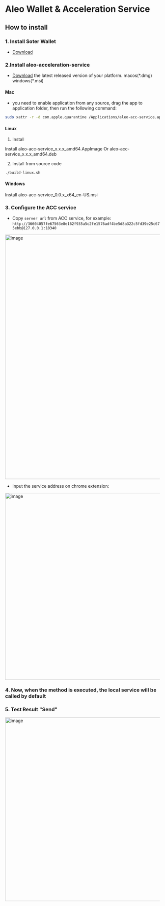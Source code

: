 # Aleo Wallet & Acceleration Service

## How to install

### 1. Install Soter Wallet

- [Download](https://chromewebstore.google.com/detail/soter-aleo-wallet/gkodhkbmiflnmkipcmlhhgadebbeijhh)

### 2.Install aleo-acceleration-service

- [Download](https://github.com/SoterHQ/aleo-acceleration-service/releases/latest) the latest released version of your platform. macos(\*.dmg) windows(\*.msi)

#### Mac

- you need to enable application from any source, drag the app to application folder, then run the following command:

```bash
sudo xattr -r -d com.apple.quarantine /Applications/aleo-acc-service.app
```

#### Linux

1. Install

Install aleo-acc-service_x.x.x_amd64.AppImage Or aleo-acc-service_x.x.x_amd64.deb

2. Install from source code

```shell
./build-linux.sh
```

#### Windows

Install aleo-acc-service_0.0.x_x64_en-US.msi

### 3. Configure the ACC service

- Copy `server url` from ACC service, for example: `http://36604057fe67563e8e162f935a5c2fe1576adf4be5d8a322c5fd39e25c675ebb@127.0.0.1:18340`
<img width="793" alt="image" src="https://github.com/SoterHQ/aleo-acceleration-service/assets/148941726/3123ca79-6ea9-4551-b6a6-3c40ddba3432">

- Input the service address on chrome extension:
<img width="606" alt="image" src="https://github.com/SoterHQ/aleo-acceleration-service/assets/148941726/81b5c1a8-f75f-4f2f-8023-700edbc15567">


### 4. Now, when the method is executed, the local service will be called by default

### 5. Test Result "Send"

<img width="596" alt="image" src="assets/c1b255e4-1a65-44b6-bf70-8d680207176b.png">

